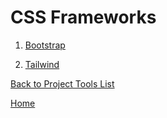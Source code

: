 # CSS Frameworks

1. [Bootstrap](https://getbootstrap.com/)

1. [Tailwind](https://tailwindcss.com/)

[Back to Project Tools List][def]

[def]: readme.md

[Home](../README.md)
